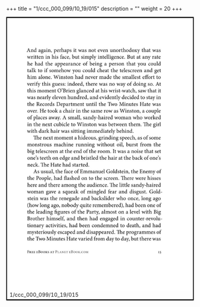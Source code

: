 +++
title = "1/ccc_000_099/10_19/015"
description = ""
weight = 20
+++

<table style="border:2px solid black;max-width:800px;max-height:800px;" 
><tr><td><img class="center-fit-jpg"
src="/jpg_/out_jpg_1984__015.jpg"  >1/ccc_000_099/10_19/015</img></td></tr></table>